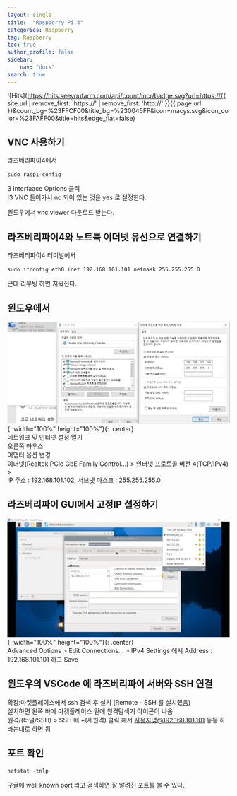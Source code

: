 ```yaml
---
layout: single
title:  "Raspberry Pi 4"
categories: Raspberry
tag: Raspberry
toc: true
author_profile: false
sidebar:
    nav: "docs"
search: true
---
```


![Hits](https://hits.seeyoufarm.com/api/count/incr/badge.svg?url=https://{{ site.url | remove_first: 'https://' | remove_first: 'http://' }}{{ page.url }}&count_bg=%23FFCF00&title_bg=%230045FF&icon=macys.svg&icon_color=%23FAFF00&title=hits&edge_flat=false)

## VNC 사용하기  

라즈베리파이4에서  
```
sudo raspi-config
```  

3 Interfaace Options 클릭  
I3 VNC 들어가서 no 되어 있는 것을 yes 로 설정한다.  
  
윈도우에서 vnc viewer 다운로드 받는다.  

## 라즈베리파이4와 노트북 이더넷 유선으로 연결하기

라즈베리파이4 터미널에서  
```
sudo ifconfig eth0 inet 192.168.101.101 netmask 255.255.255.0
```  
근데 리부팅 하면 지워진다.  

## 윈도우에서  
![20241025_001](/images/2024-10-25-class/20241025_001.PNG){: width="100%" height="100%"}{: .center}  
네트워크 및 인터넷 설정 열기  
오른쪽 마우스  
어댑터 옵션 변경  
이더넷(Realtek PCle GbE Family Control...) > 인터넷 프로토콜 버전 4(TCP/IPv4) >  
IP 주소 : 192.168.101.102, 서브넷 마스크 : 255.255.255.0  

## 라즈베리파이 GUI에서 고정IP 설정하기  
![20241025_001](/images/2024-10-25-class/20241025_002.PNG){: width="100%" height="100%"}{: .center}  
Advanced Options > Edit Connections... > IPv4 Settings 에서 Address : 192.168.101.101 하고 Save  

## 윈도우의 VSCode 에 라즈베리파이 서버와 SSH 연결  
확장:마켓플레이스에서 ssh 검색 후 설치 (Remote - SSH 를 설치했음)  
설치하면 왼쪽 바에 마켓플레이스 밑에 원격탐색기 아이콘이 나옴  
원격/(터널/SSH) > SSH 에 +(새원격) 클릭 해서 사용자명@192.168.101.101 등등 하라는대로 하면 됨  

## 포트 확인  
```
netstat -tnlp
```  
구글에 well known port 라고 검색하면 잘 알려진 포트를 볼 수 있다.  